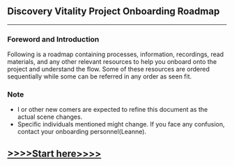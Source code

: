 ## Discovery Vitality Project Onboarding Roadmap
---

### Foreword and Introduction
Following is a roadmap containing processes, information, recordings, read materials, and any other relevant resources to help you onboard onto the project and understand the flow. Some of these resources are ordered sequentially while some can be referred in any order as seen fit.

### Note
- I or other new comers are expected to refine this document as the actual scene changes.
- Specific individuals mentioned might change. If you face any confusion, contact your onboarding personnel(Leanne).
## [>>>>Start here>>>>](1.%20Start%20here.md)
